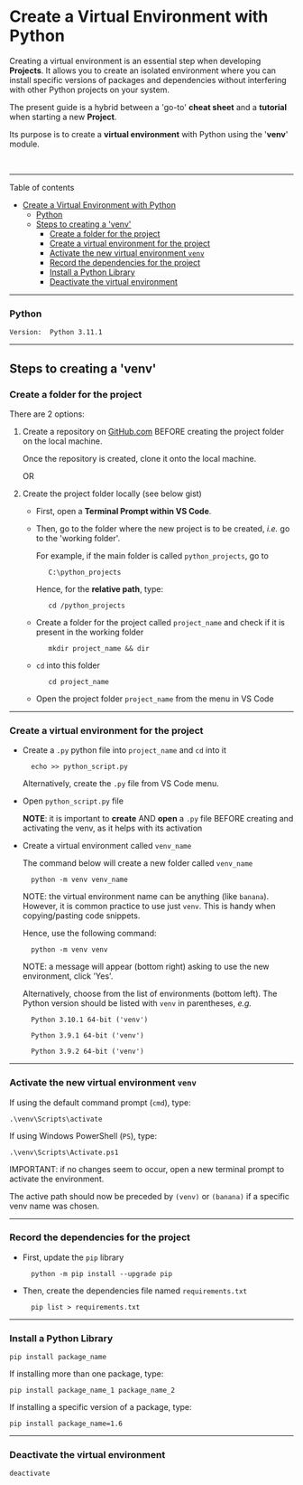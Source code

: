 # Create a Virtual Environment with Python

Creating a virtual environment is an essential step when developing **Projects**. It allows you to create an isolated environment where you can install specific versions of packages and dependencies without interfering with other Python projects on your system.

The present guide is a hybrid between a 'go-to' **cheat sheet** and a **tutorial** when starting a new **Project**.

Its purpose is to create a **virtual environment** with Python using the '**venv**' module.

&nbsp;

---

Table of contents

- [Create a Virtual Environment with Python](#create-a-virtual-environment-with-python)
    - [Python](#python)
  - [Steps to creating a 'venv'](#steps-to-creating-a-venv)
    - [Create a folder for the project](#create-a-folder-for-the-project)
    - [Create a virtual environment for the project](#create-a-virtual-environment-for-the-project)
    - [Activate the new virtual environment ```venv```](#activate-the-new-virtual-environment-venv)
    - [Record the dependencies for the project](#record-the-dependencies-for-the-project)
    - [Install a Python Library](#install-a-python-library)
    - [Deactivate the virtual environment](#deactivate-the-virtual-environment)
   

---

### Python

    Version:  Python 3.11.1

---


## Steps to creating a 'venv'

### Create a folder for the project

There are 2 options:

1. Create a repository on [GitHub.com](https://github.com "GitHub.com") BEFORE creating the project folder on the local machine.

    Once the repository is created, clone it onto the local machine.

    OR

2. Create the project folder locally (see below gist)

   - First, open a **Terminal Prompt within VS Code**.

   - Then, go to the folder where the new project is to be created, *i.e.* go to the 'working folder'.

        For example, if the main folder is called ```python_projects```, go to

            C:\python_projects

        Hence, for the **relative path**, type:

            cd /python_projects

   - Create a folder for the project called ```project_name``` and check if it is present in the working folder

            mkdir project_name && dir

   - ```cd``` into this folder

            cd project_name

   - Open the project folder ```project_name``` from the menu in VS Code

---

### Create a virtual environment for the project

- Create a ```.py``` python file into ```project_name``` and ```cd``` into it

        echo >> python_script.py

    Alternatively, create the ```.py``` file from VS Code menu.

- Open ```python_script.py``` file

    **NOTE**: it is important to **create** AND **open** a ```.py``` file BEFORE creating and activating the venv, as it helps with its activation

- Create a virtual environment called ```venv_name```

    The command below will create a new folder called ```venv_name```

        python -m venv venv_name

    NOTE: the virtual environment name can be anything (like ```banana```).
    However, it is common practice to use just ```venv```. This is handy when copying/pasting code snippets.

    Hence, use the following command:

        python -m venv venv

    NOTE: a message will appear (bottom right) asking to use the new environment, click 'Yes'.

    Alternatively, choose from the list of environments (bottom left). The Python version should be listed with ```venv``` in parentheses, *e.g.*

        Python 3.10.1 64-bit ('venv')

        Python 3.9.1 64-bit ('venv')

        Python 3.9.2 64-bit ('venv')


---

### Activate the new virtual environment ```venv```

If using the default command prompt (```cmd```), type:

    .\venv\Scripts\activate

If using Windows PowerShell (```PS```), type:

    .\venv\Scripts\Activate.ps1

IMPORTANT: if no changes seem to occur, open a new terminal prompt to activate the environment.

The active path should now be preceded by ```(venv)``` or ```(banana)``` if a specific venv name was chosen.

---

### Record the dependencies for the project

- First, update the ```pip``` library

        python -m pip install --upgrade pip

- Then, create the dependencies file named ```requirements.txt```

        pip list > requirements.txt

---

### Install a Python Library

    pip install package_name

If installing more than one package, type:

    pip install package_name_1 package_name_2

If installing a specific version of a package, type:

    pip install package_name=1.6

---


### Deactivate the virtual environment

    deactivate

